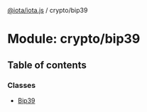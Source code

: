 [@iota/iota.js](../README.md) / crypto/bip39

# Module: crypto/bip39

## Table of contents

### Classes

- [Bip39](../classes/crypto_bip39.bip39.md)
